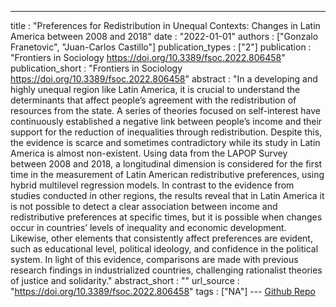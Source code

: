 ---
title : "Preferences for Redistribution in Unequal Contexts: Changes in Latin America between 2008 and 2018"
date : "2022-01-01"
authors : ["Gonzalo Franetovic", "Juan-Carlos Castillo"]
publication_types : ["2"]
publication : "Frontiers in Sociology https://doi.org/10.3389/fsoc.2022.806458"
publication_short : "Frontiers in Sociology https://doi.org/10.3389/fsoc.2022.806458"
abstract : "In a developing and highly unequal region like Latin America, it is crucial to understand the determinants that affect people’s agreement with the redistribution of resources from the state. A series of theories focused on self-interest have continuously established a negative link between people’s income and their support for the reduction of inequalities through redistribution. Despite this, the evidence is scarce and sometimes contradictory while its study in Latin America is almost non-existent. Using data from the LAPOP Survey between 2008 and 2018, a longitudinal dimension is considered for the first time in the measurement of Latin American redistributive preferences, using hybrid multilevel regression models. In contrast to the evidence from studies conducted in other regions, the results reveal that in Latin America it is not possible to detect a clear association between income and redistributive preferences at specific times, but it is possible when changes occur in countries’ levels of inequality and economic development. Likewise, other elements that consistently affect preferences are evident, such as educational level, political ideology, and confidence in the political system. In light of this evidence, comparisons are made with previous research findings in industrialized countries, challenging rationalist theories of justice and solidarity."
abstract_short : ""
url_source : "https://doi.org/10.3389/fsoc.2022.806458"
tags : ["NA"]
--- [Github Repo](https://github.com/justicia-distributiva/redist_lapop)
